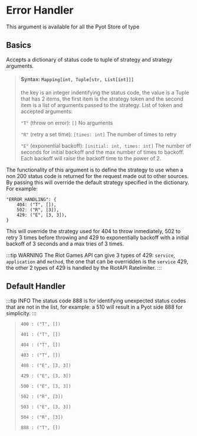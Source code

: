 # Error Handler

This argument is available for all the Pyot Store of type <Badge text="Pyot Source" vertical="middle" />

## Basics
Accepts a dictionary of status code to tuple of strategy and strategy arguments.

>#### Syntax: `Mapping[int, Tuple[str, List[int]]]`
> the key is an integer indentifying the status code, the value is a Tuple that has 2 items, the first item is the strategy token and the second item is a list of arguments passed to the strategy. List of token and accepted arguments:
>
> `"T"` (throw on error): `[]` No arguments
>
> `"R"` (retry a set time): `[times: int]` The number of times to retry
>
> `"E"` (exponential backoff): `[initial: int, times: int]` The number of seconds for initial backoff and the max number of times to backoff. Each backoff will raise the backoff time to the power of 2.

The functionality of this argument is to define the strategy to use when a non 200 status code is returned for the request made out to other sources. By passing this will override the default strategy specified in the dictionary. For example:

```python{2,3,4}
"ERROR_HANDLING": {
    404: ("T", []),
    502: ("R", [3]),
    429: ("E", [3, 3]),
}
```
This will override the strategy used for 404 to throw inmediately, 502 to retry 3 times before throwing and 429 to exponentially backoff with a initial backoff of 3 seconds and a max tries of 3 times.

:::tip WARNING
The Riot Games API can give 3 types of 429: `service`, `application` and `method`, the one that can be overridden is the `service` 429, the other 2 types of 429 is handled by the RiotAPI Ratelimiter.
:::

## Default Handler

:::tip INFO
The status code 888 is for identifying unexpected status codes that are not in the list, for example: a 510 will result in a Pyot side 888 for simplicity.
:::

>`400 : ("T", [])`
>
>`401 : ("T", [])`
>
>`404 : ("T", [])`
>
>`403 : ("T", [])`
>
>`408 : ("E", [3, 3])`
>
>`429 : ("E", [3, 3])`
>
>`500 : ("E", [3, 3])`
>
>`502 : ("R", [3])`
>
>`503 : ("E", [3, 3])`
>
>`504 : ("R", [3])`
>
>`888 : ("T", [])`
